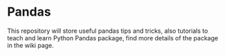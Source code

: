 # Pandas

This repository will store useful pandas tips and tricks, also tutorials to teach and learn Python Pandas package, find more details of the package in the wiki page.
